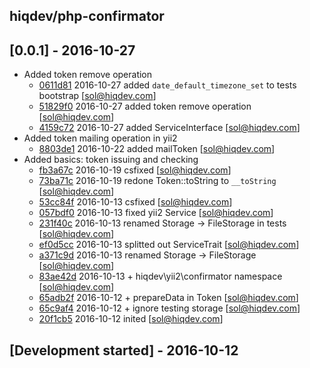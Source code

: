 hiqdev/php-confirmator
----------------------

## [0.0.1] - 2016-10-27

- Added token remove operation
    - [0611d81] 2016-10-27 added `date_default_timezone_set` to tests bootstrap [sol@hiqdev.com]
    - [51829f0] 2016-10-27 added token remove operation [sol@hiqdev.com]
    - [4159c72] 2016-10-27 added ServiceInterface [sol@hiqdev.com]
- Added token mailing operation in yii2
    - [8803de1] 2016-10-22 added mailToken [sol@hiqdev.com]
- Added basics: token issuing and checking
    - [fb3a67c] 2016-10-19 csfixed [sol@hiqdev.com]
    - [73ba71c] 2016-10-19 redone Token::toString to `__toString` [sol@hiqdev.com]
    - [53cc84f] 2016-10-13 csfixed [sol@hiqdev.com]
    - [057bdf0] 2016-10-13 fixed yii2 Service [sol@hiqdev.com]
    - [231f40c] 2016-10-13 renamed Storage -> FileStorage in tests [sol@hiqdev.com]
    - [ef0d5cc] 2016-10-13 splitted out ServiceTrait [sol@hiqdev.com]
    - [a371c9d] 2016-10-13 renamed Storage -> FileStorage [sol@hiqdev.com]
    - [83ae42d] 2016-10-13 + hiqdev\yii2\confirmator namespace [sol@hiqdev.com]
    - [65adb2f] 2016-10-12 + prepareData in Token [sol@hiqdev.com]
    - [65c9af4] 2016-10-12 + ignore testing storage [sol@hiqdev.com]
    - [20f1cb5] 2016-10-12 inited [sol@hiqdev.com]

## [Development started] - 2016-10-12

[51829f0]: https://github.com//commit/51829f0
[4159c72]: https://github.com//commit/4159c72
[8803de1]: https://github.com//commit/8803de1
[fb3a67c]: https://github.com//commit/fb3a67c
[73ba71c]: https://github.com//commit/73ba71c
[53cc84f]: https://github.com//commit/53cc84f
[057bdf0]: https://github.com//commit/057bdf0
[231f40c]: https://github.com//commit/231f40c
[ef0d5cc]: https://github.com//commit/ef0d5cc
[a371c9d]: https://github.com//commit/a371c9d
[83ae42d]: https://github.com//commit/83ae42d
[65adb2f]: https://github.com//commit/65adb2f
[65c9af4]: https://github.com//commit/65c9af4
[20f1cb5]: https://github.com//commit/20f1cb5
[0611d81]: https://github.com//commit/0611d81
